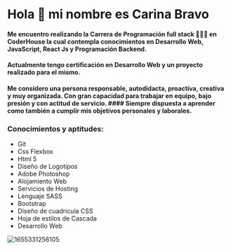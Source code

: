 # Hola 👋 mi nombre es Carina Bravo  
  
#### Me encuentro realizando la Carrera de Programación full stack 👩🏻‍💻 en CoderHouse la cual contempla conocimientos en Desarrollo Web, JavaScript, React Js y Programación Backend. 

#### Actualmente tengo certificación en Desarrollo Web y un proyecto realizado para el mismo.
#### Me considero una persona responsable, autodidacta, proactiva, creativa y muy organizada. Con gran capacidad para trabajar en equipo, bajo presión y con actitud de servicio. #### Siempre dispuesta a aprender como también a cumplir mis objetivos personales y laborales.

### Conocimientos y aptitudes:

- Git
- Css Flexbox
- Html 5
- Diseño de Logotipos
- Adobe Photoshop
- Alojamiento Web
- Servicios de Hosting
- Lenguaje SASS
- Bootstrap
- Diseño de cuadricula CSS
- Hoja de estilos de Cascada
- Desarrollo Web







![1655331256105](https://user-images.githubusercontent.com/54654136/186049433-e75e8d57-7462-49a1-9eb6-a87ba8ba43da.jpg)
